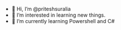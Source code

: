- 👋 Hi, I’m @priteshsuralia
- 👀 I’m interested in learning new things. 
- 🌱 I’m currently learning Powershell and C#

<!---
priteshsuralia/priteshsuralia is a ✨ special ✨ repository because its `README.md` (this file) appears on your GitHub profile.
You can click the Preview link to take a look at your changes.
--->
